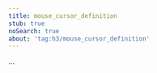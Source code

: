 ```yaml
---
title: mouse_cursor_definition
stub: true
noSearch: true
about: 'tag:h3/mouse_cursor_definition'
---
```

  ...
  